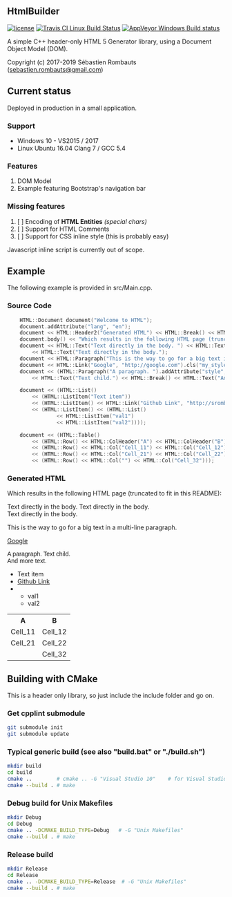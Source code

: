 HtmlBuilder
-----------

[![license](https://img.shields.io/badge/license-MIT-blue.svg)](https://github.com/SRombauts/HtmlBuilder/blob/master/LICENSE.txt)
[![Travis CI Linux Build Status](https://travis-ci.org/SRombauts/HtmlBuilder.svg)](https://travis-ci.org/SRombauts/HtmlBuilder "Travis CI Linux Build Status")
[![AppVeyor Windows Build status](https://ci.appveyor.com/api/projects/status/github/SRombauts/HtmlBuilder?svg=true)](https://ci.appveyor.com/project/SbastienRombauts/HtmlBuilder "AppVeyor Windows Build status")

A simple C++ header-only HTML 5 Generator library, using a Document Object Model (DOM).

Copyright (c) 2017-2019 Sébastien Rombauts (sebastien.rombauts@gmail.com)

## Current status

Deployed in production in a small application.

### Support

- Windows 10 - VS2015 / 2017
- Linux Ubuntu 16.04 Clang 7 / GCC 5.4

### Features

1. DOM Model
2. Example featuring Bootstrap's navigation bar

### Missing features

1. [ ] Encoding of **HTML Entities** *(special chars)*
2. [ ] Support for HTML Comments
3. [ ] Support for CSS inline style (this is probably easy)

Javascript inline script is currently out of scope.

## Example

The following example is provided in src/Main.cpp.

### Source Code

```cpp
    HTML::Document document("Welcome to HTML");
    document.addAttribute("lang", "en");
    document << HTML::Header2("Generated HTML") << HTML::Break() << HTML::Break();
    document.body() << "Which results in the following HTML page (truncated to fit in this README): ";
    document << HTML::Text("Text directly in the body. ") << HTML::Text("Text directly in the body.") << HTML::Break()
        << HTML::Text("Text directly in the body.");
    document << HTML::Paragraph("This is the way to go for a big text in a multi-line paragraph.");
    document << HTML::Link("Google", "http://google.com").cls("my_style");
    document << (HTML::Paragraph("A paragraph. ").addAttribute("style", "font-family:arial")
        << HTML::Text("Text child.") << HTML::Break() << HTML::Text("And more text."));

    document << (HTML::List()
        << (HTML::ListItem("Text item"))
        << (HTML::ListItem() << HTML::Link("Github Link", "http://srombauts.github.io").title("SRombaut's Github home page"))
        << (HTML::ListItem() << (HTML::List()
                << HTML::ListItem("val1")
                << HTML::ListItem("val2"))));

    document << (HTML::Table()
        << (HTML::Row() << HTML::ColHeader("A") << HTML::ColHeader("B"))
        << (HTML::Row() << HTML::Col("Cell_11") << HTML::Col("Cell_12"))
        << (HTML::Row() << HTML::Col("Cell_21") << HTML::Col("Cell_22"))
        << (HTML::Row() << HTML::Col("") << HTML::Col("Cell_32")));
```

### Generated HTML

Which results in the following HTML page (truncated to fit in this README):

Text directly in the body. Text directly in the body.
<br/>
Text directly in the body.
<p>This is the way to go for a big text in a multi-line paragraph.</p>
<a class="my_style" href="http://google.com">Google</a>
<p style="font-family:arial">A paragraph.       Text child.
    <br/>
    And more text.
</p>
<ul>
    <li>Text item</li>
    <li>
    <a href="http://srombauts.github.io" title="SRombaut's Github home page">Github Link</a>
    </li>
    <li>
    <ul>
        <li>val1</li>
        <li>val2</li>
    </ul>
    </li>
</ul>
<table>
    <tr>
    <th>A</th>
    <th>B</th>
    </tr>
    <tr>
    <td>Cell_11</td>
    <td>Cell_12</td>
    </tr>
    <tr>
    <td>Cell_21</td>
    <td>Cell_22</td>
    </tr>
    <tr>
    <td></td>
    <td>Cell_32</td>
    </tr>
</table>


## Building with CMake

This is a header only library, so just include the include folder and go on.

### Get cpplint submodule

```bash
git submodule init
git submodule update
```

### Typical generic build (see also "build.bat" or "./build.sh")

```bash
mkdir build
cd build
cmake ..        # cmake .. -G "Visual Studio 10"    # for Visual Studio 2010
cmake --build . # make
```

### Debug build for Unix Makefiles

```bash
mkdir Debug
cd Debug
cmake .. -DCMAKE_BUILD_TYPE=Debug   # -G "Unix Makefiles"
cmake --build . # make
```

### Release build

```bash
mkdir Release
cd Release
cmake .. -DCMAKE_BUILD_TYPE=Release  # -G "Unix Makefiles"
cmake --build . # make
```
